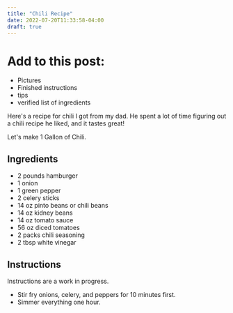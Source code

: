 ```yaml
---
title: "Chili Recipe"
date: 2022-07-20T11:33:58-04:00
draft: true
---
```


# Add to this post:
* Pictures
* Finished instructions
* tips
* verified list of ingredients

Here's a recipe for chili I got from my dad. He spent a lot of time figuring out a chili recipe he liked, and it tastes great!

Let's make 1 Gallon of Chili.

## Ingredients
* 2 pounds hamburger
* 1 onion
* 1 green pepper
* 2 celery sticks
* 14 oz pinto beans or chili beans
* 14 oz kidney beans
* 14 oz tomato sauce
* 56 oz diced tomatoes
* 2 packs chili seasoning
* 2 tbsp white vinegar

## Instructions
Instructions are a work in progress.
- Stir fry onions, celery, and peppers for 10 minutes first.
- Simmer everything one hour.